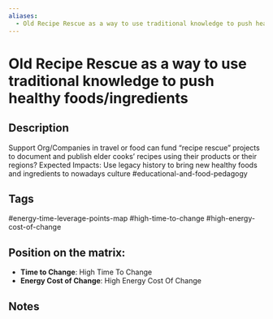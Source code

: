 ```yaml
---
aliases:
  - Old Recipe Rescue as a way to use traditional knowledge to push healthy foods/ingredients
---
```

# Old Recipe Rescue as a way to use traditional knowledge to push healthy foods/ingredients

## Description
Support Org/Companies in travel or food can fund “recipe rescue” projects to document and publish elder cooks’ recipes using their products or their regions?   Expected Impacts: Use legacy history to bring new healthy foods and ingredients to nowadays culture   #educational-and-food-pedagogy

## Tags
#energy-time-leverage-points-map #high-time-to-change #high-energy-cost-of-change

## Position on the matrix:
- **Time to Change**: High Time To Change
- **Energy Cost of Change**: High Energy Cost Of Change

## Notes
<!-- Add your notes here -->
